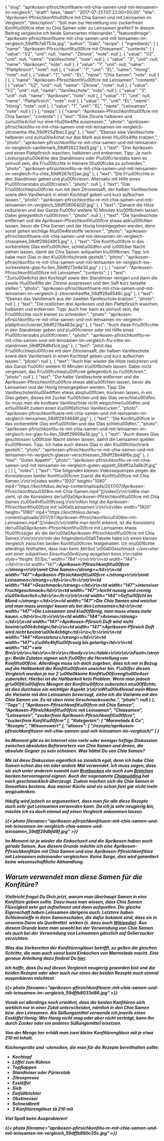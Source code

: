 {
    "slug": "aprikosen-pfirsichkonfituere-mit-chia-samen-und-mit-leinsamen-im-vergleich",
    "draft": false,
    "date": "2017-07-25T07:22:00+00:00",
    "title": "Aprikosen-Pfirsichkonfit\u00fcre mit Chia Samen und mit Leinsamen im Vergleich",
    "description": "Soll man zur Herstellung von zuckerfreier Konfit\u00fcre eher zu Chia Samen oder zu Leinsamen greifen? In diesem Beitrag vergleiche ich beide Samenarten miteinander.",
    "featuredImage": "aprikosen-pfirsichkonfituere-mit-chia-samen-und-mit-leinsamen-im-vergleich_59dffb7a6753a.jpg",
    "author": "Gabi",
    "recipe": {
        "ingredients": [
            {
                "name": "Aprikosen-Pfirsichkonfit\u00fcre mit Chiasamen",
                "contents": [
                    {
                        "value": "1\/2",
                        "unit": null,
                        "name": "Zitrone",
                        "note": null
                    },
                    {
                        "value": "1\/2",
                        "unit": null,
                        "name": "Vanilleschote",
                        "note": null
                    },
                    {
                        "value": "3",
                        "unit": null,
                        "name": "Aprikosen",
                        "note": null
                    },
                    {
                        "value": "1",
                        "unit": null,
                        "name": "Plattpfirsich",
                        "note": null
                    },
                    {
                        "value": "1",
                        "unit": "EL",
                        "name": "Honig",
                        "note": null
                    },
                    {
                        "value": "1",
                        "unit": "EL",
                        "name": "Chia Samen",
                        "note": null
                    }
                ]
            },
            {
                "name": "Aprikosen-Pfirsichkonfit\u00fcre mit Leinsamen",
                "contents": [
                    {
                        "value": "1\/2",
                        "unit": null,
                        "name": "Zitrone",
                        "note": null
                    },
                    {
                        "value": "1\/2",
                        "unit": null,
                        "name": "Vanilleschote",
                        "note": null
                    },
                    {
                        "value": "3",
                        "unit": null,
                        "name": "Aprikosen",
                        "note": null
                    },
                    {
                        "value": "1",
                        "unit": null,
                        "name": "Plattpfirsich",
                        "note": null
                    },
                    {
                        "value": "1",
                        "unit": "EL",
                        "name": "Honig",
                        "note": null
                    },
                    {
                        "value": "1",
                        "unit": "EL",
                        "name": "Leinsamen",
                        "note": null
                    }
                ]
            }
        ],
        "steps": [
            {
                "name": "Aprikosen-Pfirsichkonfit\u00fcre mit Chia Samen",
                "contents": [
                    {
                        "text": "Eine Zitrone halbieren und zun\u00e4chst nur eine H\u00e4lfte auspressen.",
                        "photo": "aprikosen-pfirsichkonfitu-re-mit-chia-samen-und-mit-leinsamen-im-vergleich-zitronenha-lfte_59dff25d1bec3.jpg"
                    },
                    {
                        "text": "Ebenso eine Vanilleschote halbieren und zun\u00e4chst nur das Mark aus einer H\u00e4lfte kratzen.",
                        "photo": "aprikosen-pfirsichkonfitu-re-mit-chia-samen-und-mit-leinsamen-im-vergleich-vanillemark_59dff26223ed3.jpg"
                    },
                    {
                        "text": "Drei Aprikosen und einen Plattpfirsich waschen, halbieren und entkernen. Tipp: Je nach Leistungsst\u00e4rke des Standmixers oder P\u00fcrierstabs kann es sinnvoll sein, die Fr\u00fcchte in kleinere St\u00fccke zu schneiden.",
                        "photo": "aprikosen-pfirsichkonfitu-re-mit-chia-samen-und-mit-leinsamen-im-vergleich-fru-chte_59dff267e32ae.jpg"
                    },
                    {
                        "text": "Die Fr\u00fcchte in den Standmixer geben und p\u00fcrieren. Alternativ mit Hilfe eines P\u00fcrierstabs p\u00fcrieren.",
                        "photo": null
                    },
                    {
                        "text": "Das Fr\u00fcchtep\u00fcree nun mit dem Zitronensaft, der halben Vanilleschote sowie dem Vanillemark in einen Kochtopf geben und kurz aufkochen lassen.",
                        "photo": "aprikosen-pfirsichkonfitu-re-mit-chia-samen-und-mit-leinsamen-im-vergleich_59dff2806402f.jpg"
                    },
                    {
                        "text": "Danach die Hitze reduzieren und das Ganze f\u00fcr weitere 10 Minuten k\u00f6cheln lassen. Dabei gelegentlich r\u00fchren.",
                        "photo": null
                    },
                    {
                        "text": "Die Vanilleschote entfernen und die Aprikosen-Pfirsichkonfit\u00fcre etwas abk\u00fchlen lassen, bevor die Chia Samen und der Honig hineingegeben werden, denn sonst gehen wichtige N\u00e4hrstoffe verloren.",
                        "photo": "aprikosen-pfirsichkonfituere-mit-chia-samen-und-mit-leinsamen-im-vergleich-chiasamen_59dff299248f3.jpg"
                    },
                    {
                        "text": "Die Konfit\u00fcre in das vorbereitete Glas einf\u00fcllen, schlie\u00dfen und \u00fcber Nacht stehen lassen, damit die Chia Samen aufquellen k\u00f6nnen. Tipp: Ich habe mein Glas in den K\u00fchlschrank gestellt.",
                        "photo": "aprikosen-pfirsichkonfitu-re-mit-chia-samen-und-mit-leinsamen-im-vergleich-ins-vorbereitete-glas-fu-llen_59dff272e8e30.jpg"
                    }
                ]
            },
            {
                "name": "Aprikosen-Pfirsichkonfit\u00fcre mit Leinsamen",
                "contents": [
                    {
                        "text": "Zun\u00e4chst den Kochtopf sowie den Standmixer reinigen und dann die zweite H\u00e4lfte der Zitrone auspressen und den Saft kurz beiseite stellen.",
                        "photo": "aprikosen-pfirsichkonfituere-mit-chia-samen-und-mit-leinsamen-im-vergleich-2-zitronenhaelfte_59dff28a9546c.jpg"
                    },
                    {
                        "text": "Ebenso das Vanillemark aus der zweiten Vanilleschote kratzen.",
                        "photo": null
                    },
                    {
                        "text": "Die restlichen drei Aprikosen und den Plattpfirsich waschen, halbieren und entkernen. Tipp: Auch hier kann es sinnvoll sein, die Fr\u00fcchte noch kleiner zu schneiden.",
                        "photo": "aprikosen-pfirsichkonfitu-re-mit-chia-samen-und-mit-leinsamen-im-vergleich-plattpfirsichviertel_59dff278a483e.jpg"
                    },
                    {
                        "text": "Auch diese Fr\u00fcchte in den Standmixer geben und p\u00fcrieren oder mit Hilfe eines P\u00fcrierstabs p\u00fcrieren.",
                        "photo": "aprikosen-pfirsichkonfitu-re-mit-chia-samen-und-mit-leinsamen-im-vergleich-fru-chte-im-standmixer_59dff26d941cb.jpg"
                    },
                    {
                        "text": "Jetzt das Fr\u00fcchtep\u00fcree mit dem Zitronensaft, der halben Vanilleschote sowie dem Vanillemark in einen Kochtopf geben und kurz aufkochen lassen.",
                        "photo": null
                    },
                    {
                        "text": "Auch hier wieder die Hitze reduzieren und das Ganze f\u00fcr weitere 10 Minuten k\u00f6cheln lassen. Dabei nicht vergessen, das Fr\u00fcchtep\u00fcree gelegentlich zu r\u00fchren.",
                        "photo": null
                    },
                    {
                        "text": "Die halbe Vanilleschote entfernen und die Aprikosen-Pfirsichkonfit\u00fcre etwas abk\u00fchlen lassen, bevor die Leinsamen und der Honig hineingegeben werden. Tipp: Die Vanilleschotenh\u00e4lften etwas absp\u00fclen, trocknen lassen, in ein Glas geben, dieses mit Zucker f\u00fcllen und das Glas verschlie\u00dfen. So muss man die kostbare Vanilleschote nicht wegschmei\u00dfen und erh\u00e4lt zudem einen k\u00f6stlichen Vanillezucker.",
                        "photo": "aprikosen-pfirsichkonfituere-mit-chia-samen-und-mit-leinsamen-im-vergleich-leinsamen_59dff2934649f.jpg"
                    },
                    {
                        "text": "Die Konfit\u00fcre in das vorbereitete Glas einf\u00fcllen und das Glas schlie\u00dfen.",
                        "photo": "aprikosen-pfirsichkonfitu-re-mit-chia-samen-und-mit-leinsamen-im-vergleich-ins-glas-fu-llen_59dff28608a3b.jpg"
                    },
                    {
                        "text": "Auch dieses Glas geschlossen \u00fcber Nacht stehen lassen, damit die Leinsamen quellen k\u00f6nnen. Tipp: Ich habe auch dieses Glas in den K\u00fchlschrank gestellt.",
                        "photo": "aprikosen-pfirsichkonfitu-re-mit-chia-samen-und-mit-leinsamen-im-vergleich-glaeser-verschliessen_59dff28e48f6e.jpg"
                    },
                    {
                        "text": "Guten Appetit!",
                        "photo": "aprikosen-pfirsichkonfitu-re-mit-chia-samen-und-mit-leinsamen-im-vergleich-guten-appetit_59dff2a3a8b3f.jpg"
                    }
                ]
            }
        ],
        "notes": {
            "text": "Die folgenden kleinen Videosequenzen zeigen die Konsistenzen beider Konfit\u00fcren Zuerst die Konfit\u00fcre mit Chia Samen.\r\n\r\n[video width=\"1920\" height=\"1080\" mp4=\"https:\/\/kochfokus.de\/wp-content\/uploads\/2017\/07\/Aprikosen-Pfirsichkonfitu\u0308re-mit-Chia-Samen.mp4\"][\/video]\r\n\r\nWie man sieht, ist die Konsistenz der\u00a0Aprikosen-Pfirsichkonfit\u00fcre mit Chia Samen z\u00e4hfl\u00fcssig.\r\n\r\nNun folgt die Aprikosen-Pfirsichkonfit\u00fcre mit \u00a0Leinsamen.\r\n\r\n[video width=\"1920\" height=\"1080\" mp4=\"https:\/\/kochfokus.de\/wp-content\/uploads\/2017\/07\/Aprikosen-Pfirsichkonfitu\u0308re-mit-Leinsamen.mp4\"][\/video]\r\n\r\nWie man leicht erkennt, ist die Konsistenz der\u00a0Aprikosen-Pfirsichkonfit\u00fcre mit Leinsamen etwas fl\u00fcssiger als die der\u00a0Aprikosen-Pfirsichkonfit\u00fcre mit Chia Samen.\r\n\r\n\r\n\r\nIn der folgenden\u00a0Tabelle habe ich einen kleinen Vergleich zwischen beiden Konfit\u00fcren festgehalten. Ich m\u00f6chte allerdings festhalten, dass man beim Attribut \u00a0<em>Geschmack <\/em>eher von einer subjektiven Einsch\u00e4tzung ausgehen kann.\r\n<table style=\"height: 557px;\" width=\"784\">\r\n<tbody>\r\n<tr>\r\n<td width=\"144\"><\/td>\r\n<td width=\"147\"><strong>Aprikosen-Pfirsichkonfit\u00fcre <\/strong>\r\n\r\n<strong>mit Chia Samen<\/strong><\/td>\r\n<td width=\"147\"><strong>Aprikosen-Pfirsichkonfit\u00fcre <\/strong>\r\n\r\n<strong>mit Leinsamen<\/strong><\/td>\r\n<\/tr>\r\n<tr>\r\n<td width=\"144\"><strong>Geschmack<\/strong><\/td>\r\n<td width=\"147\">intensiver Fruchtgeschmack<\/td>\r\n<td width=\"147\">leicht nussig und cremig s\u00e4uerlich<\/td>\r\n<\/tr>\r\n<tr>\r\n<td width=\"144\"><strong>Gef\u00fchl im Mund <\/strong><\/td>\r\n<td width=\"147\">Die Chia Samen sind weicher und man muss weniger kauen als bei den Leinsamen<\/td>\r\n<td width=\"147\">Die Leinsamen sind k\u00f6rnig, man muss etwas mehr kauen.<\/td>\r\n<\/tr>\r\n<tr>\r\n<td width=\"144\"><strong>Aroma<\/strong><\/td>\r\n<td width=\"147\">Aprikosen-Pfirsich Duft wird nicht beeintr\u00e4chtigt<\/td>\r\n<td width=\"147\">Aprikosen-Pfirsich Duft wird nicht beeintr\u00e4chtigt<\/td>\r\n<\/tr>\r\n<tr>\r\n<td width=\"144\"><strong>Konsistenz<\/strong><\/td>\r\n<td width=\"147\">z\u00e4hfl\u00fcssig bis gelartig<\/td>\r\n<td width=\"147\">wie Brei\r\n\r\n<\/td>\r\n<\/tr>\r\n<\/tbody>\r\n<\/table>\r\n\r\n\r\n<strong>Fazit<\/strong>: Beide Zutaten eignen sich f\u00fcr die Herstellung von Konfit\u00fcre. Allerdings muss ich doch zugeben, dass ich mir in Bezug auf die Haltbarkeit der Konfit\u00fcren unsicher bin. F\u00fcr diesen Vergleich wurden ja nur 2 \u00a0kleine Konfit\u00fcrengl\u00e4ser zubereitet. Hierbei ist die Haltbarkeit kein Problem. Wenn man jedoch gr\u00f6\u00dfere Mengen der Konfit\u00fcre zubereiten m\u00f6chte, ist dies durchaus ein wichtiger Aspekt.\r\n\r\nW\u00e4hrend mein Mann die Variante mit den Leinsamen bevorzugt, ziehe ich die Variante mit den Chia Samen vor. Es ist eben reine Geschmackssache.",
            "photo": null
        }
    },
    "Tags": [
        "Aprikosen-Pfirsichkonfit\u00fcre mit Chia Samen",
        "Aprikosen-Pfirsichkonfit\u00fcre mit Leinsamen",
        "Chiasamen",
        "Leinsamen",
        "zuckerfreie Aprikosen-Pfirsichkonfit\u00fcre",
        "zuckerfreie Konfit\u00fcre"
    ],
    "Kategorien": [
        "Marmelade &amp; Co",
        "Rezepte",
        "Wissenswert"
    ],
    "aliases": [
        "\/rezepte\/aprikosen-pfirsichkonfituere-mit-chia-samen-und-mit-leinsamen-im-vergleich\/"
    ]
}

Im Moment gibt es im Internet eine mehr oder weniger heftige Diskussion zwischen absoluten Befürwortern von Chia Samen und denen, die absolute Gegner zu sein scheinen. Was hältst Du von Chia Samen?

Mir ist diese Diskussion eigentlich so ziemlich egal, denn ich habe Chia Samen schon das ein oder andere Mal verwendet. Ich muss sagen, dass sie sich unter anderem sowohl zum [Brotbacken][1] als auch zum [Brötchen][2] backen hervorragend eignen. Auch der sogenannte [Chiapudding][3] hat mich geschmacklich überzeugt. Zudem machen sich die Chia Samen in Smoothies bestens. Aus meiner Küche sind sie schon fast gar nicht mehr wegzudenken.

Häufig wird jedoch so argumentiert, dass man für alle diese Rezepte auch sehr gut Leinsamen verwenden kann. Da ich ja sehr neugierig bin, möchte ich es doch einmal auf einen Vergleich ankommen lassen.

{{< photo filename="aprikosen-pfirsichkonfituere-mit-chia-samen-und-mit-leinsamen-im-vergleich-chia-samen-und-leinsamen_59dff29dbfd9f.jpg" >}}

Im Moment ist ja wieder die Einkochzeit und die Aprikosen haben auch gerade Saison. Aus diesem Grunde möchte ich eine Aprikosen-Pfirsichkonfitüre mit Chia Samen und eine Aprikosen-Pfirsichkonfitüre mit Leinsamen miteinander vergleichen. Keine Sorge, dies wird garantiert keine wissenschaftliche Abhandlung.

## Warum verwendet man diese Samen für die Konfitüre?

Vielleicht fragst Du Dich jetzt, warum man überhaupt Samen in eine Konfitüre geben sollte. Dazu muss man wissen, dass Chia Samen Flüssigkeit sehr gut aufnehmen und dann aufquellen. Die gleiche Eigenschaft haben Leinsamen übrigens auch. Letztere haben Schleimstoffe in ihren Samenschalen, die dafür bekannt sind, dass sie in unserem Darm als Quellmittel  wirken (s. dazu auch [Wikipedia][4]). Aus diesem Grunde kann man sowohl bei der Verwendung von Chia Samen als auch bei der Verwendung von Leinsamen gänzlich auf Gelierzucker verzichten.

Was das Vorbereiten der Konfitürengläser betrifft, so gelten die gleichen Schritte, die man auch sonst beim Einkochen von Marmelade macht. Eine genaue Anleitung dazu findest Du [hier][5].

Ich hoffe, dass Du auf diesen Vergleich neugierig geworden bist und die beiden Rezepte oder aber auch nur eines der beiden Rezepte auch einmal ausprobieren möchtest.

{{< photo filename="aprikosen-pfirsichkonfituere-mit-chia-samen-und-mit-leinsamen-im-vergleich_59dffb8033d86.jpg" >}}

Vorab sei allerdings noch erwähnt, dass die beiden Konfitüren sich wirklich nur in einer Zutat unterscheiden, nämlich in den Chia Samen bzw. den Leinsamen. Als Süßungsmittel verwende ich jeweils einen Esslöffel Honig. Wer Honig nicht mag oder aber nicht verträgt, kann ihn durch Zucker oder ein anderes Süßungsmittel ersetzen.

Von der Menge her erhält man zwei kleine Konfitürengläser mit je etwa 210 ml Inhalt.

**Küchengeräte und -utensilien, die man für die Rezepte bereithalten sollte:**

 * Kochtopf
 * Löffel zum Rühren
 * Topflappen
 * Standmixer oder Pürierstab
 * Zitruspresse
 * Esslöffel
 * Sieb
 * Einfülltrichter
 * Obstmesser
 * Schneidbrett
 * 2 Konfitürengläser (à 210 ml)

Viel Spaß beim Ausprobieren!

{{< photo filename="aprikosen-pfirsichkonfitu-re-mit-chia-samen-und-mit-leinsamen-im-vergleich_59dffb860c35e.jpg" >}}

 [1]: https://kochfokus.de/rezepte/super-fruchtiges-kastenbrot-mit-chia-samen/
 [2]: https://kochfokus.de/rezepte/superfoodbroetchen-chiasamen-protein/
 [3]: https://kochfokus.de/rezepte/super-leckerer-chiapudding-mit-himbeerpueree-und-schokoladencreme/
 [4]: https://de.wikipedia.org/wiki/Leinsamen
 [5]: https://kochfokus.de/rezepte/erdbeermarmelade-selbst-gemacht/
